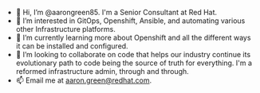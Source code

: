 - 👋 Hi, I’m @aarongreen85. I'm a Senior Consultant at Red Hat.
- 👀 I’m interested in GitOps, Openshift, Ansible, and automating various other Infrastructure platforms.
- 🌱 I’m currently learning more about Openshift and all the different ways it can be installed and configured.
- 💞️ I’m looking to collaborate on code that helps our industry continue its evolutionary path to code being the source of truth for everything. I'm a reformed infrastructure admin, through and through.
- 📫 Email me at aaron.green@redhat.com.

<!---
aarongreen85/aarongreen85 is a ✨ special ✨ repository because its `README.md` (this file) appears on your GitHub profile.
You can click the Preview link to take a look at your changes.
--->
